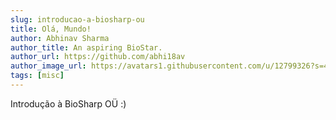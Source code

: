 ```yaml
---
slug: introducao-a-biosharp-ou
title: Olá, Mundo!
author: Abhinav Sharma
author_title: An aspiring BioStar.
author_url: https://github.com/abhi18av
author_image_url: https://avatars1.githubusercontent.com/u/12799326?s=460&v=4
tags: [misc]
---
```


Introdução à BioSharp OÜ :)

<!--truncate-->
